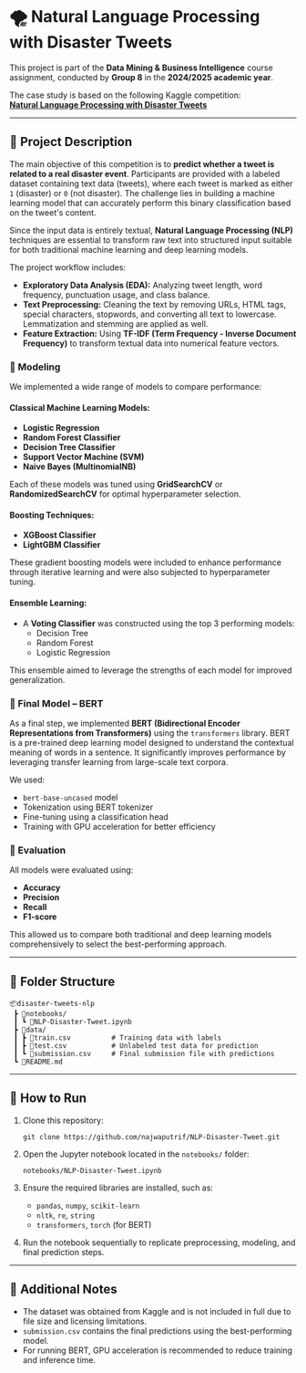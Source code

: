 # 🌪️ Natural Language Processing with Disaster Tweets

This project is part of the **Data Mining & Business Intelligence** course assignment, conducted by **Group 8** in the **2024/2025 academic year**.

The case study is based on the following Kaggle competition:  
[**Natural Language Processing with Disaster Tweets**](https://www.kaggle.com/competitions/nlp-getting-started/overview)

---

## 🧠 Project Description

The main objective of this competition is to **predict whether a tweet is related to a real disaster event**. Participants are provided with a labeled dataset containing text data (tweets), where each tweet is marked as either `1` (disaster) or `0` (not disaster). The challenge lies in building a machine learning model that can accurately perform this binary classification based on the tweet's content.

Since the input data is entirely textual, **Natural Language Processing (NLP)** techniques are essential to transform raw text into structured input suitable for both traditional machine learning and deep learning models.

The project workflow includes:

- **Exploratory Data Analysis (EDA):** Analyzing tweet length, word frequency, punctuation usage, and class balance.
- **Text Preprocessing:** Cleaning the text by removing URLs, HTML tags, special characters, stopwords, and converting all text to lowercase. Lemmatization and stemming are applied as well.
- **Feature Extraction:** Using **TF-IDF (Term Frequency - Inverse Document Frequency)** to transform textual data into numerical feature vectors.

### 🧪 Modeling

We implemented a wide range of models to compare performance:

#### Classical Machine Learning Models:
- **Logistic Regression**
- **Random Forest Classifier**
- **Decision Tree Classifier**
- **Support Vector Machine (SVM)**
- **Naive Bayes (MultinomialNB)**

Each of these models was tuned using **GridSearchCV** or **RandomizedSearchCV** for optimal hyperparameter selection.

#### Boosting Techniques:
- **XGBoost Classifier**
- **LightGBM Classifier**

These gradient boosting models were included to enhance performance through iterative learning and were also subjected to hyperparameter tuning.

#### Ensemble Learning:
- A **Voting Classifier** was constructed using the top 3 performing models:
  - Decision Tree
  - Random Forest
  - Logistic Regression

This ensemble aimed to leverage the strengths of each model for improved generalization.

### 🤖 Final Model – BERT

As a final step, we implemented **BERT (Bidirectional Encoder Representations from Transformers)** using the `transformers` library. BERT is a pre-trained deep learning model designed to understand the contextual meaning of words in a sentence. It significantly improves performance by leveraging transfer learning from large-scale text corpora.

We used:
- `bert-base-uncased` model
- Tokenization using BERT tokenizer
- Fine-tuning using a classification head
- Training with GPU acceleration for better efficiency

### 🏁 Evaluation

All models were evaluated using:
- **Accuracy**
- **Precision**
- **Recall**
- **F1-score**

This allowed us to compare both traditional and deep learning models comprehensively to select the best-performing approach.


---

## 📁 Folder Structure

```
📦disaster-tweets-nlp
 ┣ 📂notebooks/
 ┃ ┗ 📜NLP-Disaster-Tweet.ipynb
 ┣ 📂data/
 ┃ ┣ 📜train.csv          # Training data with labels
 ┃ ┣ 📜test.csv           # Unlabeled test data for prediction
 ┃ ┗ 📜submission.csv     # Final submission file with predictions
 ┗ 📜README.md
```

---

## 🚀 How to Run

1. Clone this repository:
   ```
   git clone https://github.com/najwaputrif/NLP-Disaster-Tweet.git
   ```

2. Open the Jupyter notebook located in the `notebooks/` folder:
   ```
   notebooks/NLP-Disaster-Tweet.ipynb
   ```

3. Ensure the required libraries are installed, such as:
   - `pandas`, `numpy`, `scikit-learn`
   - `nltk`, `re`, `string`
   - `transformers`, `torch` (for BERT)

4. Run the notebook sequentially to replicate preprocessing, modeling, and final prediction steps.

---

## 📌 Additional Notes

- The dataset was obtained from Kaggle and is not included in full due to file size and licensing limitations.
- `submission.csv` contains the final predictions using the best-performing model.
- For running BERT, GPU acceleration is recommended to reduce training and inference time.
